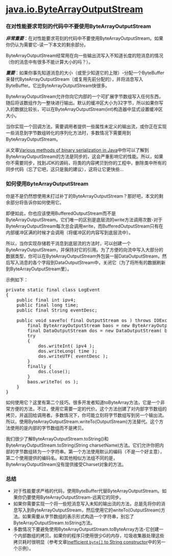 [java.io.ByteArrayOutputStream](http://java-performance.info/java-io-bytearrayoutputstream/)
========================
### 在对性能要求苛刻的代码中不要使用ByteArrayOutputStream

***非常重要***：在对性能要求苛刻的代码中不要使用ByteArrayOutputStream。如果你仍认为需要它-读一下本文的剩余部分。

ByteArrayOutputStream经常用在向一些输出流写入不知道长度的短消息的情况（你的消息中有很多不能计算大小的吗？）。

***重要***：如果你事先知道消息的大小（或至少知道它的上限）-分配一个ByteBuffer来替代ByteArrayOutputStream（或复用先前分配的），并将消息写入ByteBuffer。它比ByteArrayOutputStream快很多。

ByteArrayOutputStream允许你向它内部的一个可扩展字节数组写入任何东西，随后将该数组作为一整块进行输出。默认的缓冲区大小为32字节，所以如果你写入的数据比较长，可以在ByteArrayOutputStream(int)构造器中显式设置缓冲区大小。

当你实现一个回调方法，需要调用者提供一些属性未定义的输出流，或你正在实现一些消息到字节数组转化的序列化方法时，多数情况下需要用到ByteArrayOutputStream。

从文章[Various methods of binary serialization in Java](http://java-performance.info/various-methods-of-binary-serialization-in-java/)中你可以了解到ByteArrayOutputStream的方法是同步的，这会严重影响它的性能。所以，如果你不需要同步，找到JDK的源码，将类的内容拷贝到你的工程中，删除类中所有的同步代码（忘了它吧，这只是我的建议），这将让它更快些...

### 如何使用ByteArrayOutputStream
你是不是仍然想使用未打过补丁的ByteArrayOutputStream？那好吧，本文的剩余部分将告诉你如何使用它。

即便如此，你也应该使用BufferedOutputStream而不是ByteArrayOutputStream。它们唯一的区别是底层流的write方法调用次数-对于ByteArrayOutputStream每次总会调用write，而BufferedOutputStream只有在内部缓冲区满的时候才会调用（将缓冲区的内容写到底层流中）。

所以，当你实现存储若干消息到底层流的方法时，可以创建一个ByteArrayOutputStream，并保持对它的引用。为了方便的向流中写入大部分的数据类型，你可以在ByteArrayOutputStream外包装一层DataOutputStream，然后写入消息的各个字段到DataOutputStream中，关闭它（为了将所有的数据刷新到ByteArrayOutputStream里）。

示例如下：
<pre>
private static final class LogEvent
{
    public final int ipv4;
    public final long time;
    public final String eventDesc;
 
    public void saveTo( final OutputStream os ) throws IOException {
        final ByteArrayOutputStream baos = new ByteArrayOutputStream( 12 + 2 + eventDesc.length() * 2 );
        final DataOutputStream dos = new DataOutputStream( baos );
        try
        {
            dos.writeInt( ipv4 );
            dos.writeLong( time );
            dos.writeUTF( eventDesc );
        }
        finally {
            dos.close();
        }
        baos.writeTo( os );
    }
}
</pre>
如何使用它？这里有第二个技巧。很多开发者知道toByteArray方法，它是一个非常方便的方法，不过，使用它需要一定的代价。这个方法创建了对内部字节数组的拷贝，并返回给调用者。多数情况下，你可能立刻将字节数组写到另一个输出流。所以，使用ByteArrayOutputStream.writeTo(OutputStream)方法替代。这个方法使用的是内部的字节数组而不是拷贝。

我们很少了解ByteArrayOutputStream.toString()和ByteArrayOutputStream.toString(String charsetName)方法。它们允许你把内部的字节数组转为一个字符串。第一个方法使用默认的编码（不是一个好主意），第二个使用提供的编码名。和其他相似方法组不同的是，ByteArrayOutputStream没有提供接受Charset对象的方法。

### 总结
* 对于性能要求严格的代码，使用ByteBuffer代替ByteArrayOutputStream。如果你仍要使用ByteArrayOutputStream-远离它的同步。
* 如果你需要实现一个将一些短消息写入未知的输出流的方法，总是先将你的消息写入到ByteArrayOutputStream，然后使用它的writeTo(OutputStream)方法。如果需要从字节数组的表示形式构造一个字符串，别忘了ByteArrayOutputStream.toString方法。
* 多数情况下要避免使用ByteArrayOutputStream.toByteArray方法-它创建一个内部数组的拷贝。如果你的程序只使用很少G的内存，垃圾收集器处理这些拷贝耗时很明显（参考文章[Inefficient `byte[]` to String constructor](http://java-performance.info/inefficient-byte-to-string-constructor/)中的另一个示例）。
